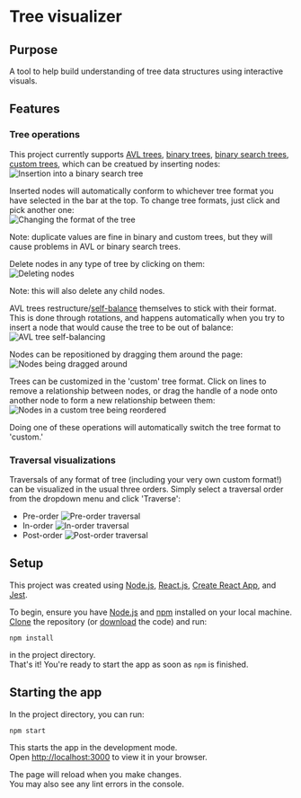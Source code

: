 # Tree visualizer

## Purpose

A tool to help build understanding of tree data structures using interactive visuals.

## Features

### Tree operations

This project currently supports [AVL trees](https://en.wikipedia.org/wiki/AVL_tree), [binary trees](https://en.wikipedia.org/wiki/Binary_tree), [binary search trees](https://en.wikipedia.org/wiki/Binary_search_tree), [custom trees](<https://en.wikipedia.org/wiki/Tree_(data_structure)>), which can be creatued by inserting nodes:\
![Insertion into a binary search tree][bst-insert]

Inserted nodes will automatically conform to whichever tree format you have selected in the bar at the top. To change tree formats, just click and pick another one:\
![Changing the format of the tree][switch-formats]

Note: duplicate values are fine in binary and custom trees, but they will cause problems in AVL or binary search trees.

Delete nodes in any type of tree by clicking on them:\
![Deleting nodes][delete]

Note: this will also delete any child nodes.

AVL trees restructure/[self-balance](https://en.wikipedia.org/wiki/Self-balancing_binary_search_tree) themselves to stick with their format. This is done through rotations, and happens automatically when you try to insert a node that would cause the tree to be out of balance:\
![AVL tree self-balancing][self-balance]

Nodes can be repositioned by dragging them around the page:\
![Nodes being dragged around][moving-nodes]

Trees can be customized in the 'custom' tree format. Click on lines to remove a relationship between nodes, or drag the handle of a node onto another node to form a new relationship between them:\
![Nodes in a custom tree being reordered][custom-reorder]

Doing one of these operations will automatically switch the tree format to 'custom.'

### Traversal visualizations

Traversals of any format of tree (including your very own custom format!) can be visualized in the usual three orders. Simply select a traversal order from the dropdown menu and click 'Traverse':

-   Pre-order
    ![Pre-order traversal][pre-order]
-   In-order
    ![In-order traversal][in-order]
-   Post-order
    ![Post-order traversal][post-order]

## Setup

This project was created using [Node.js](https://nodejs.org/en/), [React.js](https://reactjs.org/), [Create React App](https://github.com/facebook/create-react-app), and [Jest](https://jestjs.io/).

To begin, ensure you have [Node.js](https://nodejs.org/en/) and [npm](https://www.npmjs.com/) installed on your local machine.
[Clone](https://docs.github.com/en/repositories/creating-and-managing-repositories/cloning-a-repository) the repository (or [download](https://github.com/turtle77777777/tree-visualizer/archive/refs/heads/main.zip) the code) and run:

```
npm install
```

in the project directory.\
That's it! You're ready to start the app as soon as `npm` is finished.

## Starting the app

In the project directory, you can run:

```
npm start
```

This starts the app in the development mode.\
Open [http://localhost:3000](http://localhost:3000) to view it in your browser.

The page will reload when you make changes.\
You may also see any lint errors in the console.

[bst-insert]: https://github.com/turtle77777777/tree-visualizer/blob/main/public/bst-insert.gif?raw=true "Insertion into a binary search tree"
[switch-formats]: https://github.com/turtle77777777/tree-visualizer/blob/main/public/switch-formats.gif?raw=true "Changing the format of the tree"
[delete]: https://github.com/turtle77777777/tree-visualizer/blob/main/public/delete.gif?raw=true "Deleting nodes"
[self-balance]: https://github.com/turtle77777777/tree-visualizer/blob/main/public/self-balance.gif?raw=true "AVL tree self-balancing"
[moving-nodes]: https://github.com/turtle77777777/tree-visualizer/blob/main/public/moving-nodes.gif?raw=true "Nodes being dragged around"
[custom-reorder]: https://github.com/turtle77777777/tree-visualizer/blob/main/public/custom-reorder.gif?raw=true "Nodes in a custom tree being reordered"
[pre-order]: https://github.com/turtle77777777/tree-visualizer/blob/main/public/pre-order.gif?raw=true "Pre-order traversal"
[in-order]: https://github.com/turtle77777777/tree-visualizer/blob/main/public/in-order.gif?raw=true "In-order traversal"
[post-order]: https://github.com/turtle77777777/tree-visualizer/blob/main/public/post-order.gif?raw=true "Post-order traversal"
